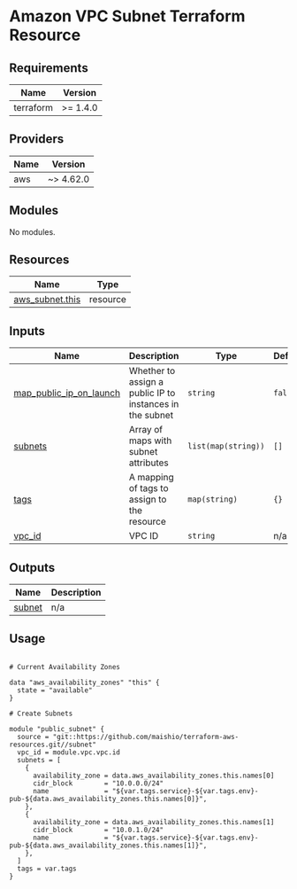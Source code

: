 # Amazon VPC Subnet Terraform Resource

## Requirements

| Name      | Version  |
|-----------|----------|
| terraform | >= 1.4.0 |

## Providers

| Name | Version   |
|------|-----------|
| aws  | ~> 4.62.0 |

## Modules

No modules.

## Resources

| Name | Type |
|------|------|
| [aws_subnet.this](https://registry.terraform.io/providers/hashicorp/aws/latest/docs/resources/subnet) | resource |

## Inputs

| Name | Description | Type | Default | Required |
|------|-------------|------|---------|:--------:|
| <a name="input_map_public_ip_on_launch"></a> [map\_public\_ip\_on\_launch](#input\_map\_public\_ip\_on\_launch) | Whether to assign a public IP to instances in the subnet | `string` | `false` | no |
| <a name="input_subnets"></a> [subnets](#input\_subnets) | Array of maps with subnet attributes | `list(map(string))` | `[]` | no |
| <a name="input_tags"></a> [tags](#input\_tags) | A mapping of tags to assign to the resource | `map(string)` | `{}` | no |
| <a name="input_vpc_id"></a> [vpc\_id](#input\_vpc\_id) | VPC ID | `string` | n/a | yes |

## Outputs

| Name | Description |
|------|-------------|
| <a name="output_subnet"></a> [subnet](#output\_subnet) | n/a |

## Usage

```hcl

# Current Availability Zones

data "aws_availability_zones" "this" {
  state = "available"
}

# Create Subnets

module "public_subnet" {
  source = "git::https://github.com/maishio/terraform-aws-resources.git//subnet"
  vpc_id = module.vpc.vpc.id
  subnets = [
    {
      availability_zone = data.aws_availability_zones.this.names[0]
      cidr_block        = "10.0.0.0/24"
      name              = "${var.tags.service}-${var.tags.env}-pub-${data.aws_availability_zones.this.names[0]}",
    },
    {
      availability_zone = data.aws_availability_zones.this.names[1]
      cidr_block        = "10.0.1.0/24"
      name              = "${var.tags.service}-${var.tags.env}-pub-${data.aws_availability_zones.this.names[1]}",
    },
  ]
  tags = var.tags
}
```
